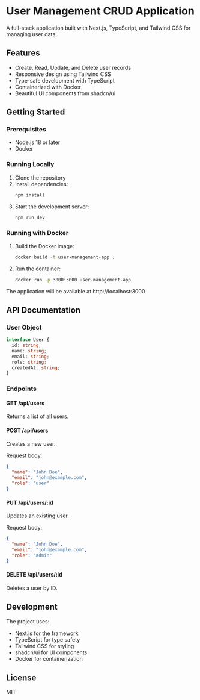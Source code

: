 # User Management CRUD Application

A full-stack application built with Next.js, TypeScript, and Tailwind CSS for managing user data.

## Features

- Create, Read, Update, and Delete user records
- Responsive design using Tailwind CSS
- Type-safe development with TypeScript
- Containerized with Docker
- Beautiful UI components from shadcn/ui

## Getting Started

### Prerequisites

- Node.js 18 or later
- Docker

### Running Locally

1. Clone the repository
2. Install dependencies:
   ```bash
   npm install
   ```
3. Start the development server:
   ```bash
   npm run dev
   ```

### Running with Docker

1. Build the Docker image:
   ```bash
   docker build -t user-management-app .
   ```

2. Run the container:
   ```bash
   docker run -p 3000:3000 user-management-app
   ```

The application will be available at http://localhost:3000

## API Documentation

### User Object

```typescript
interface User {
  id: string;
  name: string;
  email: string;
  role: string;
  createdAt: string;
}
```

### Endpoints

#### GET /api/users
Returns a list of all users.

#### POST /api/users
Creates a new user.

Request body:
```json
{
  "name": "John Doe",
  "email": "john@example.com",
  "role": "user"
}
```

#### PUT /api/users/:id
Updates an existing user.

Request body:
```json
{
  "name": "John Doe",
  "email": "john@example.com",
  "role": "admin"
}
```

#### DELETE /api/users/:id
Deletes a user by ID.

## Development

The project uses:
- Next.js for the framework
- TypeScript for type safety
- Tailwind CSS for styling
- shadcn/ui for UI components
- Docker for containerization

## License

MIT